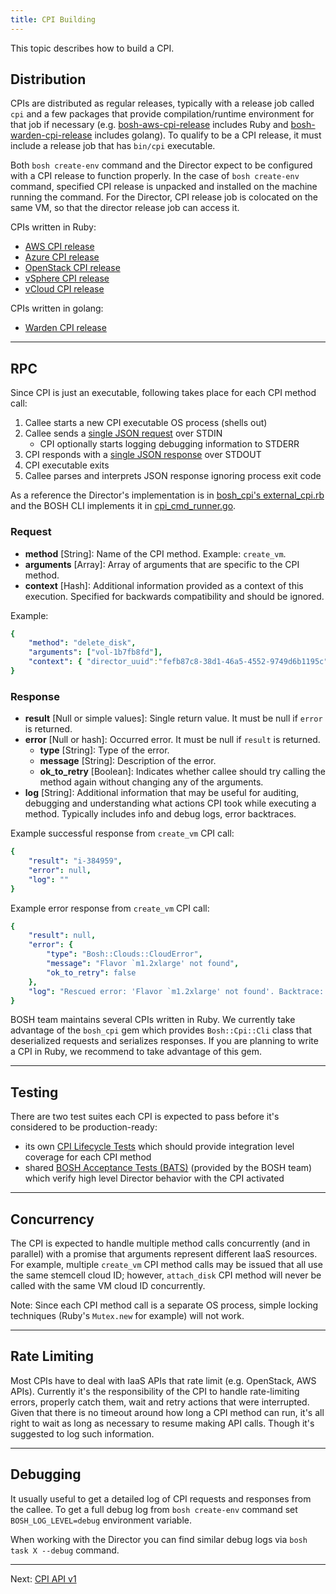 ```yaml
---
title: CPI Building
---
```


This topic describes how to build a CPI.

## <a id="distribution"></a> Distribution

CPIs are distributed as regular releases, typically with a release job called `cpi` and a few packages that provide compilation/runtime environment for that job if necessary (e.g. [bosh-aws-cpi-release](https://github.com/cloudfoundry-incubator/bosh-aws-cpi-release) includes Ruby and [bosh-warden-cpi-release](https://github.com/cppforlife/bosh-warden-cpi-release) includes golang). To qualify to be a CPI release, it must include a release job that has `bin/cpi` executable.

Both `bosh create-env` command and the Director expect to be configured with a CPI release to function properly. In the case of `bosh create-env` command, specified CPI release is unpacked and installed on the machine running the command. For the Director, CPI release job is colocated on the same VM, so that the director release job can access it.

CPIs written in Ruby:

- [AWS CPI release](https://github.com/cloudfoundry-incubator/bosh-aws-cpi-release)
- [Azure CPI release](https://github.com/cloudfoundry-incubator/bosh-azure-cpi-release)
- [OpenStack CPI release](https://github.com/cloudfoundry-incubator/bosh-openstack-cpi-release)
- [vSphere CPI release](https://github.com/cloudfoundry-incubator/bosh-vsphere-cpi-release)
- [vCloud CPI release](https://github.com/cloudfoundry-incubator/bosh-vcloud-cpi-release)

CPIs written in golang:

- [Warden CPI release](https://github.com/cppforlife/bosh-warden-cpi-release)

---
## <a id="rpc"></a> RPC

Since CPI is just an executable, following takes place for each CPI method call:

1. Callee starts a new CPI executable OS process (shells out)
1. Callee sends a [single JSON request](#request) over STDIN
   - CPI optionally starts logging debugging information to STDERR
1. CPI responds with a [single JSON response](#response) over STDOUT
1. CPI executable exits
1. Callee parses and interprets JSON response ignoring process exit code

As a reference the Director's implementation is in [bosh_cpi's external\_cpi.rb](https://github.com/cloudfoundry/bosh/blob/master/src/bosh-director/lib/cloud/external_cpi.rb) and the BOSH CLI implements it in [cpi\_cmd\_runner.go](https://github.com/cloudfoundry/bosh-cli/blob/master/cloud/cpi_cmd_runner.go).

### <a id='request'></a> Request

* **method** [String]: Name of the CPI method. Example: `create_vm`.
* **arguments** [Array]: Array of arguments that are specific to the CPI method.
* **context** [Hash]: Additional information provided as a context of this execution. Specified for backwards compatibility and should be ignored.

Example:

```yaml
{
	"method": "delete_disk",
	"arguments": ["vol-1b7fb8fd"],
	"context": { "director_uuid":"fefb87c8-38d1-46a5-4552-9749d6b1195c" }
}
```

### <a id='response'></a> Response

* **result** [Null or simple values]: Single return value. It must be null if `error` is returned.
* **error** [Null or hash]: Occurred error. It must be null if `result` is returned.
	* **type** [String]: Type of the error.
    * **message** [String]: Description of the error.
    * **ok\_to\_retry** [Boolean]: Indicates whether callee should try calling the method again without changing any of the arguments.
* **log** [String]: Additional information that may be useful for auditing, debugging and understanding what actions CPI took while executing a method. Typically includes info and debug logs, error backtraces.

Example successful response from `create_vm` CPI call:

```yaml
{
	"result": "i-384959",
	"error": null,
	"log": ""
}
```

Example error response from `create_vm` CPI call:

```yaml
{
	"result": null,
	"error": {
		"type": "Bosh::Clouds::CloudError",
		"message": "Flavor `m1.2xlarge' not found",
		"ok_to_retry": false
	},
	"log": "Rescued error: 'Flavor `m1.2xlarge' not found'. Backtrace: ~/.bosh_init/ins..."
}
```

BOSH team maintains several CPIs written in Ruby. We currently take advantage of the `bosh_cpi` gem which provides `Bosh::Cpi::Cli` class that deserialized requests and serializes responses. If you are planning to write a CPI in Ruby, we recommend to take advantage of this gem.

---
## <a id="testing"></a> Testing

There are two test suites each CPI is expected to pass before it's considered to be production-ready:

- its own [CPI Lifecycle Tests](https://github.com/cloudfoundry/bosh/blob/master/docs/running_tests.md#cpi-lifecycle-tests) which should provide integration level coverage for each CPI method
- shared [BOSH Acceptance Tests (BATS)](https://github.com/cloudfoundry/bosh/blob/master/docs/running_tests.md#bosh-acceptance-tests-bats) (provided by the BOSH team) which verify high level Director behavior with the CPI activated

---
## <a id="concurrency"></a> Concurrency

The CPI is expected to handle multiple method calls concurrently (and in parallel) with a promise that arguments represent different IaaS resources. For example, multiple `create_vm` CPI method calls may be issued that all use the same stemcell cloud ID; however, `attach_disk` CPI method will never be called with the same VM cloud ID concurrently.

<p class="note">Note: Since each CPI method call is a separate OS process, simple locking techniques (Ruby's <code>Mutex.new</code> for example) will not work.</p>

---
## <a id="rate-limiting"></a> Rate Limiting

Most CPIs have to deal with IaaS APIs that rate limit (e.g. OpenStack, AWS APIs). Currently it's the responsibility of the CPI to handle rate-limiting errors, properly catch them, wait and retry actions that were interrupted. Given that there is no timeout around how long a CPI method can run, it's all right to wait as long as necessary to resume making API calls. Though it's suggested to log such information.

---
## <a id="debugging"></a> Debugging

It usually useful to get a detailed log of CPI requests and responses from the callee. To get a full debug log from `bosh create-env` command set `BOSH_LOG_LEVEL=debug` environment variable.

When working with the Director you can find similar debug logs via `bosh task X --debug` command.

---
Next: [CPI API v1](cpi-api-v1.html)
